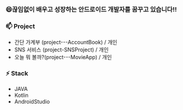 ### 😄끊임없이 배우고 성장하는 안드로이드 개발자를 꿈꾸고 있습니다!! 


### 📫 Project
- 간단 가계부 (project---AccountBook) / 개인
- SNS 서비스 (project-SNSProject) / 개인
- 오늘 뭐 볼까?(project---MovieApp) / 개인


### ⚡ Stack
- JAVA
- Kotlin
- AndroidStudio


<!--
**jdsaeyqo/jdsaeyqo** is a ✨ _special_ ✨ repository because its `README.md` (this file) appears on your GitHub profile.

Here are some ideas to get you started:

- 🔭 I’m currently working on ...
- 🌱 I’m currently learning ...
- 👯 I’m looking to collaborate on ...
- 🤔 I’m looking for help with ...
- 💬 Ask me about ...
- 📫 How to reach me: ...
- 😄 Pronouns: ...
- ⚡ Fun fact: ...
-->

